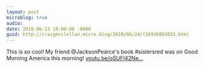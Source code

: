 ```yaml
---
layout: post
microblog: true
audio: 
date: 2010-06-23 18:00:00 -0600
guid: http://craigmcclellan.micro.blog/2010/06/24/t16936885033.html
---
```

This is so cool!  My friend @JacksonPearce's book #sistersred was on Good Morning America this morning! [youtu.be/oSUFI42Ne...](http://youtu.be/oSUFI42Ne_U)
